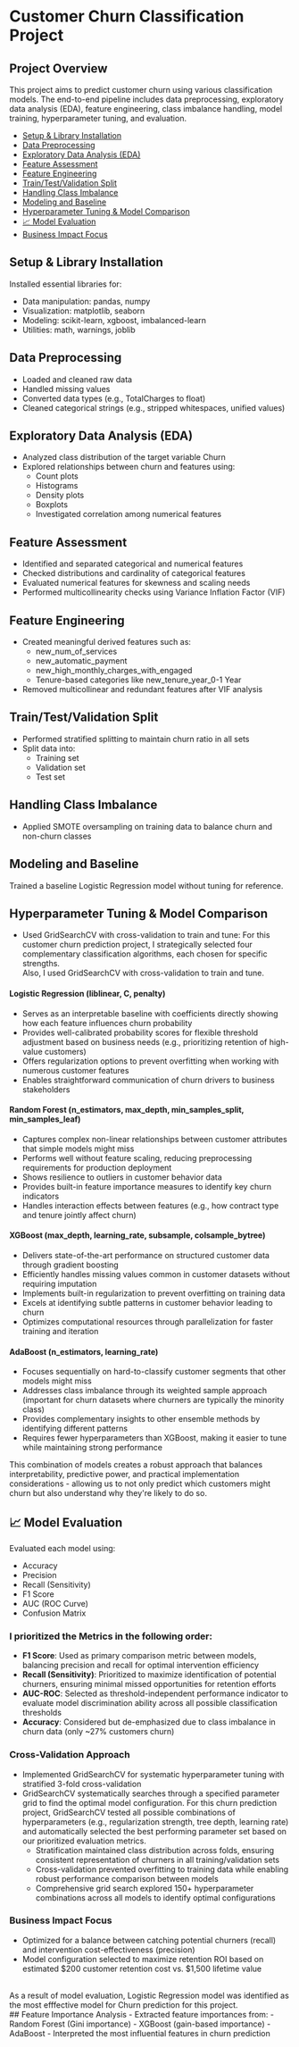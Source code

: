 # Customer Churn Classification Project
## Project Overview
This project aims to predict customer churn using various classification models. The end-to-end pipeline includes data preprocessing, exploratory data analysis (EDA), feature engineering, class imbalance handling, model training, hyperparameter tuning, and evaluation.

- [Setup & Library Installation](#setup--library-installation)
- [Data Preprocessing](#data-preprocessing)
- [Exploratory Data Analysis (EDA)](#-exploratory-data-analysis-eda)
- [Feature Assessment](#feature-assessment)
- [Feature Engineering](#-feature-engineering)
- [Train/Test/Validation Split](#-traintestvalidation-split)
- [Handling Class Imbalance](#handling-class-imbalance)
- [Modeling and Baseline](#modeling-and-baseline)
- [Hyperparameter Tuning & Model Comparison](#hyperparameter-tuning--model-comparison)
- [📈 Model Evaluation](#-model-evaluation)
- [Business Impact Focus](#business-impact-focus)

## Setup & Library Installation
Installed essential libraries for:
- Data manipulation: pandas, numpy
- Visualization: matplotlib, seaborn
- Modeling: scikit-learn, xgboost, imbalanced-learn
- Utilities: math, warnings, joblib

## Data Preprocessing
- Loaded and cleaned raw data
- Handled missing values
- Converted data types (e.g., TotalCharges to float)
- Cleaned categorical strings (e.g., stripped whitespaces, unified values)

## Exploratory Data Analysis (EDA)
- Analyzed class distribution of the target variable Churn
- Explored relationships between churn and features using:
  - Count plots
  - Histograms
  - Density plots
  - Boxplots
  - Investigated correlation among numerical features

## Feature Assessment
- Identified and separated categorical and numerical features
- Checked distributions and cardinality of categorical features
- Evaluated numerical features for skewness and scaling needs
- Performed multicollinearity checks using Variance Inflation Factor (VIF)

## Feature Engineering
- Created meaningful derived features such as:
  - new_num_of_services
  - new_automatic_payment
  - new_high_monthly_charges_with_engaged
  - Tenure-based categories like new_tenure_year_0-1 Year
- Removed multicollinear and redundant features after VIF analysis

## Train/Test/Validation Split
- Performed stratified splitting to maintain churn ratio in all sets
- Split data into:
  - Training set
  - Validation set
  - Test set

## Handling Class Imbalance
- Applied SMOTE oversampling on training data to balance churn and non-churn classes

## Modeling and Baseline
Trained a baseline Logistic Regression model without tuning for reference.

## Hyperparameter Tuning & Model Comparison
- Used GridSearchCV with cross-validation to train and tune:
For this customer churn prediction project, I strategically selected four complementary classification algorithms, each chosen for specific strengths. <br/>
Also, I used GridSearchCV with cross-validation to train and tune.

#### Logistic Regression (liblinear, C, penalty)
- Serves as an interpretable baseline with coefficients directly showing how each feature influences churn probability
- Provides well-calibrated probability scores for flexible threshold adjustment based on business needs (e.g., prioritizing retention of high-value customers)
- Offers regularization options to prevent overfitting when working with numerous customer features
- Enables straightforward communication of churn drivers to business stakeholders

#### Random Forest (n_estimators, max_depth, min_samples_split, min_samples_leaf)
- Captures complex non-linear relationships between customer attributes that simple models might miss
- Performs well without feature scaling, reducing preprocessing requirements for production deployment
- Shows resilience to outliers in customer behavior data
- Provides built-in feature importance measures to identify key churn indicators
- Handles interaction effects between features (e.g., how contract type and tenure jointly affect churn)

#### XGBoost (max_depth, learning_rate, subsample, colsample_bytree)
- Delivers state-of-the-art performance on structured customer data through gradient boosting
- Efficiently handles missing values common in customer datasets without requiring imputation
- Implements built-in regularization to prevent overfitting on training data
- Excels at identifying subtle patterns in customer behavior leading to churn
- Optimizes computational resources through parallelization for faster training and iteration

#### AdaBoost (n_estimators, learning_rate)
- Focuses sequentially on hard-to-classify customer segments that other models might miss
- Addresses class imbalance through its weighted sample approach (important for churn datasets where churners are typically the minority class)
- Provides complementary insights to other ensemble methods by identifying different patterns
- Requires fewer hyperparameters than XGBoost, making it easier to tune while maintaining strong performance

This combination of models creates a robust approach that balances interpretability, predictive power, and practical implementation considerations - allowing us to not only predict which customers might churn but also understand why they're likely to do so.

## 📈 Model Evaluation
Evaluated each model using:
- Accuracy
- Precision
- Recall (Sensitivity)
- F1 Score
- AUC (ROC Curve)
- Confusion Matrix

### I prioritized the Metrics in the following order:
- **F1 Score**: Used as primary comparison metric between models, balancing precision and recall for optimal intervention efficiency
- **Recall (Sensitivity)**: Prioritized to maximize identification of potential churners, ensuring minimal missed opportunities for retention efforts
- **AUC-ROC**: Selected as threshold-independent performance indicator to evaluate model discrimination ability across all possible classification thresholds
- **Accuracy**: Considered but de-emphasized due to class imbalance in churn data (only ~27% customers churn)

### Cross-Validation Approach
- Implemented GridSearchCV for systematic hyperparameter tuning with stratified 3-fold cross-validation
- GridSearchCV systematically searches through a specified parameter grid to find the optimal model configuration. For this churn prediction project, GridSearchCV tested all possible combinations of hyperparameters (e.g., regularization strength, tree depth, learning rate) and automatically selected the best performing parameter set based on our prioritized evaluation metrics.
  - Stratification maintained class distribution across folds, ensuring consistent representation of churners in all training/validation sets
  - Cross-validation prevented overfitting to training data while enabling robust performance comparison between models
  - Comprehensive grid search explored 150+ hyperparameter combinations across all models to identify optimal configurations

### Business Impact Focus
- Optimized for a balance between catching potential churners (recall) and intervention cost-effectiveness (precision)
- Model configuration selected to maximize retention ROI based on estimated $200 customer retention cost vs. $1,500 lifetime value

<br/>
  As a result of model evaluation, Logistic Regression model was identified as the most efffective model for Churn prediction for this project.
<br/>
## Feature Importance Analysis
- Extracted feature importances from:
  - Random Forest (Gini importance)
  - XGBoost (gain-based importance)
  - AdaBoost
- Interpreted the most influential features in churn prediction



